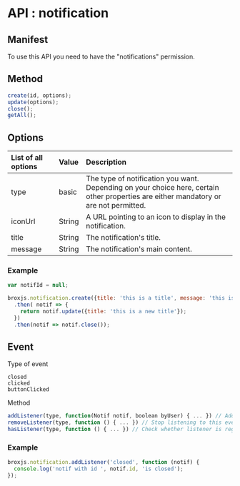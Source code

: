 
# API : notification

## Manifest

To use this API you need to have the "notifications" permission.

## Method

```javascript
create(id, options);
update(options);
close();
getAll();
```

## Options
|List of all options|Value|Description|
|:----------|:----------|:----------|
|type        | basic | The type of notification you want.<br> Depending on your choice here, certain other properties are either mandatory or are not permitted.|
|iconUrl     | String      | A URL pointing to an icon to display in the notification.|
|title       | String      | The notification's title.|
|message     | String      | The notification's main content.|

### Example

```javascript
var notifId = null;

broxjs.notification.create({title: 'this is a title', message: 'this is a message'})
  .then( notif => {
    return notif.update({title: 'this is a new title'});
  })
  .then(notif => notif.close());
```

## Event

Type of event

```
closed
clicked
buttonClicked
```

Method

```javascript
addListener(type, function(Notif notif, boolean byUser) { ... }) // Adds a listener to this event.
removeListener(type, function () { ... }) // Stop listening to this event. The listener argument is the listener to remove.
hasListener(type, function () { ... }) // Check whether listener is registered for this event. Returns true if it is listening, false otherwise.
```

### Example

```javascript
broxjs.notification.addListener('closed', function (notif) {
  console.log('notif with id ', notif.id, 'is closed');
});
```
